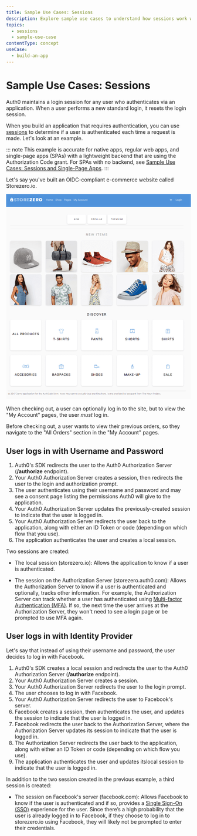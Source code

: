 ```yaml
---
title: Sample Use Cases: Sessions
description: Explore sample use cases to understand how sessions work with authentication in Auth0.
topics:
  - sessions
  - sample-use-case
contentType: concept
useCase:
  - build-an-app
---
```

# Sample Use Cases: Sessions

Auth0 maintains a login session for any user who authenticates via an application. When a user performs a new standard login, it resets the login session.

When you build an application that requires authentication, you can use [sessions](/sessions) to determine if a user is authenticated each time a request is made. Let's look at an example. 

::: note
This example is accurate for native apps, regular web apps, and single-page apps (SPAs) with a lightweight backend that are using the Authorization Code grant. For SPAs with no backend, see [Sample Use Cases: Sessions and Single-Page Apps](/sessions/concepts/sample-use-cases-sessions-spas).
:::

Let's say you've built an OIDC-compliant e-commerce website called Storezero.io. 

![View Sample Web Site: Storezero.io](/media/articles/sessions/use-case-storezero.png)

When checking out, a user can optionally log in to the site, but to view the "My Account" pages, the user _must_ log in.

Before checking out, a user wants to view their previous orders, so they navigate to the "All Orders" section in the "My Account" pages.

## User logs in with Username and Password

1. Auth0's SDK redirects the user to the Auth0 Authorization Server (**/authorize** endpoint).
2. Your Auth0 Authorization Server creates a session, then redirects the user to the login and authorization prompt.
3. The user authenticates using their username and password and may see a consent page listing the permissions Auth0 will give to the application.
4. Your Auth0 Authorization Server updates the previously-created session to indicate that the user is logged in.
5. Your Auth0 Authorization Server redirects the user back to the application, along with either an ID Token or code (depending on which flow that you use).
6. The application authenticates the user and creates a local session.

Two sessions are created:

* The local session (storezero.io): Allows the application to know if a user is authenticated.

* The session on the Authorization Server (storezero.auth0.com): Allows the Authorization Server to know if a user is authenticated and optionally, tracks other information. For example, the Authorization Server can track whether a user has authenticated using [Multi-factor Authentication (MFA)](/multifactor-authentication). If so, the next time the user arrives at the Authorization Server, they won't need to see a login page or be prompted to use MFA again.

## User logs in with Identity Provider

Let's say that instead of using their username and password, the user decides to log in with Facebook. 

1. Auth0's SDK creates a local session and redirects the user to the Auth0 Authorization Server (**/authorize** endpoint).
2. Your Auth0 Authorization Server creates a session.
3. Your Auth0 Authorization Server redirects the user to the login prompt.
4. The user chooses to log in with Facebook. 
5. Your Auth0 Authorization Server redirects the user to Facebook's server.
6. Facebook creates a session, then authenticates the user, and updates the session to indicate that the user is logged in.
7. Facebook redirects the user back to the Authorization Server, where the Authorization Server updates its session to indicate that the user is logged in.
8. The Authorization Server redirects the user back to the application, along with either an ID Token or code (depending on which flow you use).
9. The application authenticates the user and updates itslocal session to indicate that the user is logged in.

In addition to the two session created in the previous example, a third session is created:

* The session on Facebook's server (facebook.com): Allows Facebook to know if the user is authenticated and if so, provides a [Single Sign-On (SSO)](/sso) experience for the user. Since there’s a high probability that the user is already logged in to Facebook, if they choose to log in to storezero.io using Facebook, they will likely not be prompted to enter their credentials.